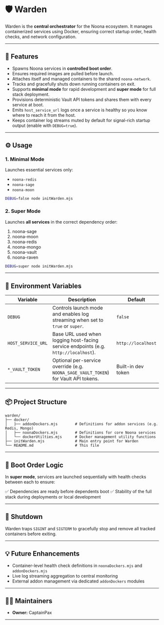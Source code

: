 # 🛡️ Warden

Warden is the **central orchestrator** for the Noona ecosystem. It manages containerized services using Docker, ensuring correct startup order, health checks, and network configuration.

---

## 🚀 Features

- Spawns Noona services in **controlled boot order**.
- Ensures required images are pulled before launch.
- Attaches itself and managed containers to the shared `noona-network`.
- Tracks and gracefully shuts down running containers on exit.
- Supports **minimal mode** for rapid development and **super mode** for full stack deployment.
- Provisions deterministic Vault API tokens and shares them with every service at boot.
- Emits `host_service_url` logs once a service is healthy so you know where to reach it from the host.
- Keeps container log streams muted by default for signal-rich startup output (enable with `DEBUG=true`).

---

## ⚙️ Usage

### 1. **Minimal Mode**

Launches essential services only:
- `noona-redis`
- `noona-sage`
- `noona-moon`

```bash
DEBUG=false node initWarden.mjs
````

### 2. **Super Mode**

Launches **all services** in the correct dependency order:

1. noona-sage
2. noona-moon
3. noona-redis
4. noona-mongo
5. noona-vault
6. noona-raven

```bash
DEBUG=super node initWarden.mjs
```

---

## 📝 Environment Variables

| Variable | Description                                                                 | Default |
| -------- | --------------------------------------------------------------------------- | ------- |
| `DEBUG`  | Controls launch mode and enables log streaming when set to `true` or `super`. | `false` |
| `HOST_SERVICE_URL` | Base URL used when logging host-facing service endpoints (e.g. `http://localhost`). | `http://localhost` |
| `*_VAULT_TOKEN` | Optional per-service override (e.g. `NOONA_SAGE_VAULT_TOKEN`) for Vault API tokens. | Built-in dev token |

---

## 📦 Project Structure

```
warden/
├── docker/
│   ├── addonDockers.mjs        # Definitions for addon services (e.g. Redis, Mongo)
│   ├── noonaDockers.mjs        # Definitions for core Noona services
│   └── dockerUtilties.mjs      # Docker management utility functions
├── initWarden.mjs              # Main entry point for Warden
└── README.md                   # This file
```

---

## 🔄 Boot Order Logic

In **super mode**, services are launched sequentially with health checks between each to ensure:

✅ Dependencies are ready before dependents boot
✅ Stability of the full stack during deployments or local development

---

## 🛑 Shutdown

Warden traps `SIGINT` and `SIGTERM` to gracefully stop and remove all tracked containers before exiting.

---

## 💡 Future Enhancements

* Container-level health check definitions in `noonaDockers.mjs` and `addonDockers.mjs`
* Live log streaming aggregation to central monitoring
* External addon management via dedicated `addonDockers` modules

---

## 👨‍💻 Maintainers

* **Owner:** CaptainPax

---

